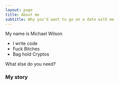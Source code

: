 ```yaml
---
layout: page
title: About me
subtitle: Why you'd want to go on a date with me
---
```


My name is Michael Wilson

  - I write code
  - Fuck Bitches
  - Bag hold Cryptos

What else do you need?

### My story


